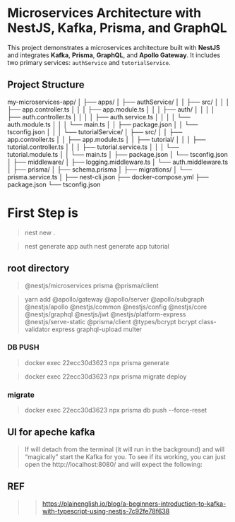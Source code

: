 # Microservices Architecture with NestJS, Kafka, Prisma, and GraphQL

This project demonstrates a microservices architecture built with **NestJS** and integrates **Kafka**, **Prisma**, **GraphQL**, and **Apollo Gateway**. It includes two primary services: `authService` and `tutorialService`.

## Project Structure

my-microservices-app/ │ ├── apps/ │ ├── authService/ │ │ ├── src/ │ │ │ ├── app.controller.ts │ │ │ ├── app.module.ts │ │ │ ├── auth/ │ │ │ │ ├── auth.controller.ts │ │ │ │ ├── auth.service.ts │ │ │ │ └── auth.module.ts │ │ │ └── main.ts │ │ ├── package.json │ │ └── tsconfig.json │ │ │ └── tutorialService/ │ ├── src/ │ │ ├── app.controller.ts │ │ ├── app.module.ts │ │ ├── tutorial/ │ │ │ ├── tutorial.controller.ts │ │ │ ├── tutorial.service.ts │ │ │ └── tutorial.module.ts │ │ └── main.ts │ ├── package.json │ └── tsconfig.json │ ├── middleware/ │ ├── logging.middleware.ts │ └── auth.middleware.ts │ ├── prisma/ │ ├── schema.prisma │ ├── migrations/ │ └── prisma.service.ts │ ├── nest-cli.json ├── docker-compose.yml ├── package.json └── tsconfig.json

# First Step is

> nest new .

> nest generate app auth
> nest generate app tutorial

## root directory

> @nestjs/microservices prisma @prisma/client

> yarn add @apollo/gateway @apollo/server @apollo/subgraph @nestjs/apollo @nestjs/common @nestjs/config @nestjs/core @nestjs/graphql @nestjs/jwt @nestjs/platform-express @nestjs/serve-static @prisma/client @types/bcrypt bcrypt class-validator express graphql-upload multer

### DB PUSH

> docker exec 22ecc30d3623 npx prisma generate

> docker exec 22ecc30d3623 npx prisma migrate deploy

### migrate

> docker exec 22ecc30d3623 npx prisma db push --force-reset

## UI for apeche kafka

> If will detach from the terminal (it will run in the background) and will “magically” start the Kafka for you. To see if its working, you can just open the http://localhost:8080/ and will expect the following:

## REF

> > https://plainenglish.io/blog/a-beginners-introduction-to-kafka-with-typescript-using-nestjs-7c92fe78f638
